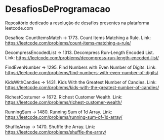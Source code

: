 # DesafiosDeProgramacao
Repositório dedicado a resolução de desafios presentes na plataforma leetcode.com

Desafios:
CountItemsMatch -> 1773. Count Items Matching a Rule. Link: https://leetcode.com/problems/count-items-matching-a-rule/

DecompressEncodedList -> 1313. Decompress Run-Length Encoded List. Link: https://leetcode.com/problems/decompress-run-length-encoded-list/

FindEvenNumber -> 1295. Find Numbers with Even Number of Digits. Link: https://leetcode.com/problems/find-numbers-with-even-number-of-digits/

KidsWithCandies -> 1431. Kids With the Greatest Number of Candies. Link: https://leetcode.com/problems/kids-with-the-greatest-number-of-candies/

RichestCostumer -> 1672. Richest Customer Wealth. Link: https://leetcode.com/problems/richest-customer-wealth/

RunningSum -> 1480. Running Sum of 1d Array. Link: https://leetcode.com/problems/running-sum-of-1d-array/

ShuflleArray -> 1470. Shuffle the Array. Link: https://leetcode.com/problems/shuffle-the-array/

